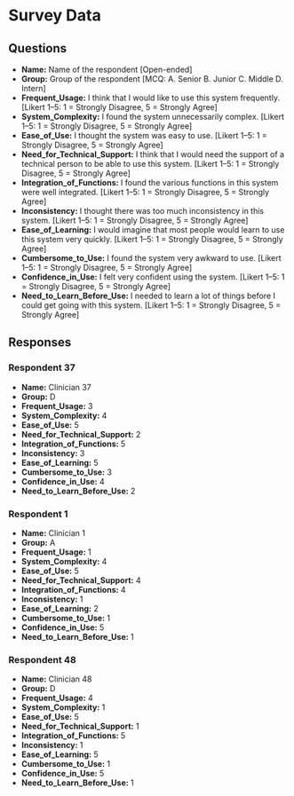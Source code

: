 # Survey Data

## Questions

- **Name:** Name of the respondent [Open-ended]
- **Group:** Group of the respondent [MCQ: A. Senior B. Junior C. Middle D. Intern]
- **Frequent_Usage:** I think that I would like to use this system frequently. [Likert 1–5: 1 = Strongly Disagree, 5 = Strongly Agree]
- **System_Complexity:** I found the system unnecessarily complex. [Likert 1–5: 1 = Strongly Disagree, 5 = Strongly Agree]
- **Ease_of_Use:** I thought the system was easy to use. [Likert 1–5: 1 = Strongly Disagree, 5 = Strongly Agree]
- **Need_for_Technical_Support:** I think that I would need the support of a technical person to be able to use this system. [Likert 1–5: 1 = Strongly Disagree, 5 = Strongly Agree]
- **Integration_of_Functions:** I found the various functions in this system were well integrated. [Likert 1–5: 1 = Strongly Disagree, 5 = Strongly Agree]
- **Inconsistency:** I thought there was too much inconsistency in this system. [Likert 1–5: 1 = Strongly Disagree, 5 = Strongly Agree]
- **Ease_of_Learning:** I would imagine that most people would learn to use this system very quickly. [Likert 1–5: 1 = Strongly Disagree, 5 = Strongly Agree]
- **Cumbersome_to_Use:** I found the system very awkward to use. [Likert 1–5: 1 = Strongly Disagree, 5 = Strongly Agree]
- **Confidence_in_Use:** I felt very confident using the system. [Likert 1–5: 1 = Strongly Disagree, 5 = Strongly Agree]
- **Need_to_Learn_Before_Use:** I needed to learn a lot of things before I could get going with this system. [Likert 1–5: 1 = Strongly Disagree, 5 = Strongly Agree]

## Responses

### Respondent 37

- **Name:** Clinician 37
- **Group:** D
- **Frequent_Usage:** 3
- **System_Complexity:** 4
- **Ease_of_Use:** 5
- **Need_for_Technical_Support:** 2
- **Integration_of_Functions:** 5
- **Inconsistency:** 3
- **Ease_of_Learning:** 5
- **Cumbersome_to_Use:** 3
- **Confidence_in_Use:** 4
- **Need_to_Learn_Before_Use:** 2

### Respondent 1

- **Name:** Clinician 1
- **Group:** A
- **Frequent_Usage:** 1
- **System_Complexity:** 4
- **Ease_of_Use:** 5
- **Need_for_Technical_Support:** 4
- **Integration_of_Functions:** 4
- **Inconsistency:** 1
- **Ease_of_Learning:** 2
- **Cumbersome_to_Use:** 1
- **Confidence_in_Use:** 5
- **Need_to_Learn_Before_Use:** 1

### Respondent 48

- **Name:** Clinician 48
- **Group:** D
- **Frequent_Usage:** 4
- **System_Complexity:** 1
- **Ease_of_Use:** 5
- **Need_for_Technical_Support:** 1
- **Integration_of_Functions:** 5
- **Inconsistency:** 1
- **Ease_of_Learning:** 5
- **Cumbersome_to_Use:** 1
- **Confidence_in_Use:** 5
- **Need_to_Learn_Before_Use:** 1
